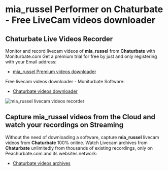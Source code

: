 # mia_russel Performer on Chaturbate - Free LiveCam videos downloader

## Chaturbate Live Videos Recorder

Monitor and record livecam videos of **mia_russel** from **Chaturbate** with Moniturbate.com
Get a premium trial for free by just and only registering with your Email address:
* [mia_russel Premium videos downloader](https://moniturbate.com/request-demo-licence-key.html)

Free livecam videos downloader - Moniturbate Software:
* [Chaturbate videos downloader](https://moniturbate.com/moniturbate-download-software.html)

![mia_russel livecam videos recorder](https://peachurnet.com/templates/moniturbate-software.png)


## Capture mia_russel videos from the Cloud and watch your recordings on Streaming

Without the need of downloading a software, capture **mia_russel** livecam videos from **Chaturbate** 100% online.
Watch Livecam archives from **Chaturbate** unlimitedly from thousands of existing recordings, only on Peachurbate.com and its websites network:
* [Chaturbate videos archives](https://peachurnet.com/)